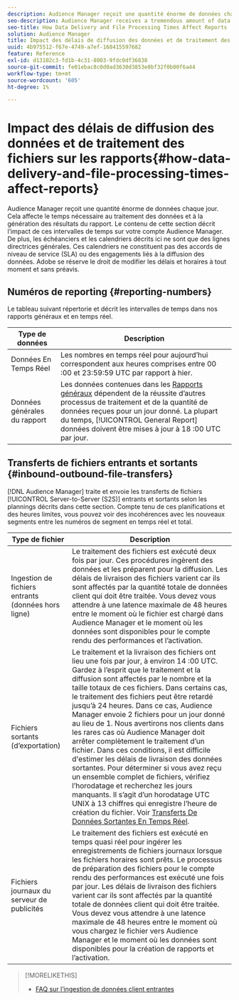 ```yaml
---
description: Audience Manager reçoit une quantité énorme de données chaque jour. Cela affecte le temps nécessaire au traitement des données et à la génération des résultats du rapport. Le contenu de cette section décrit l’impact de ces intervalles de temps sur votre compte Audience Manager. De plus, les échéanciers et les calendriers décrits ici ne sont que des lignes directrices générales. Ces calendriers ne constituent pas des accords de niveau de service (SLA) ou des engagements liés à la diffusion des données. Adobe se réserve le droit de modifier les délais et horaires à tout moment et sans préavis.
seo-description: Audience Manager receives a tremendous amount of data every day. This affects the amount of time it takes to process your data and generate report results. The content in this section describes how these time intervals affect your Audience Manager account. Also, the time frames and schedules described here are general guidelines only. These schedules do not constitute Service-Level Agreements (SLAs) or commitments related to data delivery. Adobe reserves the right to change the time frames and schedules at any time without notice.
seo-title: How Data Delivery and File Processing Times Affect Reports
solution: Audience Manager
title: Impact des délais de diffusion des données et de traitement des fichiers sur les rapports
uuid: 4b975512-f67e-4749-a7ef-168415597682
feature: Reference
exl-id: d13102c3-fd1b-4c31-8003-9fdc0df36838
source-git-commit: fe01ebac8c0d0ad3630d3853e0bf32f0b00f6a44
workflow-type: tm+mt
source-wordcount: '605'
ht-degree: 1%

---
```


# Impact des délais de diffusion des données et de traitement des fichiers sur les rapports{#how-data-delivery-and-file-processing-times-affect-reports}

Audience Manager reçoit une quantité énorme de données chaque jour. Cela affecte le temps nécessaire au traitement des données et à la génération des résultats du rapport. Le contenu de cette section décrit l’impact de ces intervalles de temps sur votre compte Audience Manager. De plus, les échéanciers et les calendriers décrits ici ne sont que des lignes directrices générales. Ces calendriers ne constituent pas des accords de niveau de service (SLA) ou des engagements liés à la diffusion des données. Adobe se réserve le droit de modifier les délais et horaires à tout moment et sans préavis.

## Numéros de reporting {#reporting-numbers}

<!-- 

c_reporting_file_transfer_timeframe.xml

 -->

Le tableau suivant répertorie et décrit les intervalles de temps dans nos rapports généraux et en temps réel.


| Type de données | Description |
|---|---|
| Données En Temps Réel | Les nombres en temps réel pour aujourd’hui correspondent aux heures comprises entre 00 :00 et 23:59:59 UTC par rapport à hier. |
| Données générales du rapport | Les données contenues dans les [Rapports généraux](../reporting/general-reports.md#general-reports-overview) dépendent de la réussite d’autres processus de traitement et de la quantité de données reçues pour un jour donné. La plupart du temps, [!UICONTROL General Report] données doivent être mises à jour à 18 :00 UTC par jour. |

## Transferts de fichiers entrants et sortants {#inbound-outbound-file-transfers}

[!DNL Audience Manager] traite et envoie les transferts de fichiers [!UICONTROL Server-to-Server (S2S)] entrants et sortants selon les plannings décrits dans cette section. Compte tenu de ces planifications et des heures limites, vous pouvez voir des incohérences avec les nouveaux segments entre les numéros de segment en temps réel et total.

| Type de fichier | Description |
|---|---|
| Ingestion de fichiers entrants (données hors ligne) | Le traitement des fichiers est exécuté deux fois par jour. Ces procédures ingèrent des données et les préparent pour la diffusion. Les délais de livraison des fichiers varient car ils sont affectés par la quantité totale de données client qui doit être traitée. Vous devez vous attendre à une latence maximale de 48 heures entre le moment où le fichier est chargé dans Audience Manager et le moment où les données sont disponibles pour le compte rendu des performances et l’activation. |
| Fichiers sortants (d’exportation) | Le traitement et la livraison des fichiers ont lieu une fois par jour, à environ 14 :00 UTC. Gardez à l’esprit que le traitement et la diffusion sont affectés par le nombre et la taille totaux de ces fichiers. Dans certains cas, le traitement des fichiers peut être retardé jusqu’à 24 heures. Dans ce cas, Audience Manager envoie 2 fichiers pour un jour donné au lieu de 1. Nous avertirons nos clients dans les rares cas où Audience Manager doit arrêter complètement le traitement d’un fichier. Dans ces conditions, il est difficile d&#39;estimer les délais de livraison des données sortantes. Pour déterminer si vous avez reçu un ensemble complet de fichiers, vérifiez l’horodatage et recherchez les jours manquants. Il s’agit d’un horodatage UTC UNIX à 13 chiffres qui enregistre l’heure de création du fichier. Voir [Transferts De Données Sortantes En Temps Réel](../integration/receiving-audience-data/real-time-outbound-transfers/real-time-outbound-transfers.md). |
| Fichiers journaux du serveur de publicités | Le traitement des fichiers est exécuté en temps quasi réel pour ingérer les enregistrements de fichiers journaux lorsque les fichiers horaires sont prêts. Le processus de préparation des fichiers pour le compte rendu des performances est exécuté une fois par jour. Les délais de livraison des fichiers varient car ils sont affectés par la quantité totale de données client qui doit être traitée. Vous devez vous attendre à une latence maximale de 48 heures entre le moment où vous chargez le fichier vers Audience Manager et le moment où les données sont disponibles pour la création de rapports et l’activation. |

>[!MORELIKETHIS]
>
>* [FAQ sur l’ingestion de données client entrantes](../faq/faq-inbound-data-ingestion.md)
